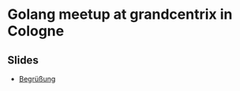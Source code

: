 # Golang meetup at grandcentrix in Cologne

## Slides

* [Begrüßung](http://go-talks.appspot.com/github.com/gocologne/meetups/01_201805_grandcentrix/introduction.slide)